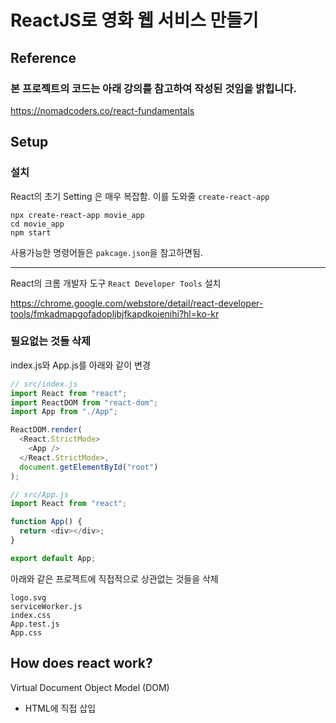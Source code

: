 # ReactJS로 영화 웹 서비스 만들기

## Reference

### 본 프로젝트의 코드는 아래 강의를 참고하여 작성된 것임을 밝힙니다.

https://nomadcoders.co/react-fundamentals

## Setup

### 설치

React의 초기 Setting 은 매우 복잡함. 이를 도와줄 `create-react-app`

```
npx create-react-app movie_app
cd movie_app
npm start
```

사용가능한 명령어들은 `pakcage.json`을 참고하면됨.

---

React의 크롬 개발자 도구 `React Developer Tools` 설치

https://chrome.google.com/webstore/detail/react-developer-tools/fmkadmapgofadopljbjfkapdkoienihi?hl=ko-kr

### 필요없는 것들 삭제

index.js와 App.js를 아래와 같이 변경

```javascript
// src/index.js
import React from "react";
import ReactDOM from "react-dom";
import App from "./App";

ReactDOM.render(
  <React.StrictMode>
    <App />
  </React.StrictMode>,
  document.getElementById("root")
);
```

```javascript
// src/App.js
import React from "react";

function App() {
  return <div></div>;
}

export default App;
```

아래와 같은 프로젝트에 직접적으로 상관없는 것들을 삭제

```
logo.svg
serviceWorker.js
index.css
App.test.js
App.css
```

## How does react work?

Virtual Document Object Model (DOM)

- HTML에 직접 삽입
